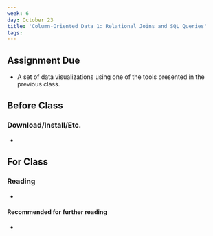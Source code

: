 ```yaml
---
week: 6
day: October 23
title: 'Column-Oriented Data 1: Relational Joins and SQL Queries'
tags: 
---
```


## Assignment Due
- A set of data visualizations using one of the tools presented in the previous class.

## Before Class

### Download/Install/Etc.
- 

## For Class

### Reading
- 

#### Recommended for further reading
- 
